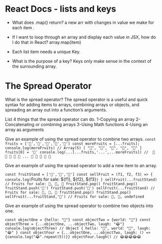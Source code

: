 # React Docs - lists and keys

* What does .map() return?
a new arr with changes in value we make for each item .

* If I want to loop through an array and display each value in JSX, how do I do that in React?
array.map(item)
* Each list item needs a unique Key.
* What is the purpose of a key?
Keys only make sense in the context of the surrounding array.


# The Spread Operator

What is the spread operator?
The spread operator is a useful and quick syntax for adding items to arrays, combining arrays or objects, and spreading an array out into a function’s arguments.

List 4 things that the spread operator can do.
1-Copying an array
2-Concatenating or combining arrays
3-Using Math functions
4-Using an array as arguments

Give an example of using the spread operator to combine two arrays.
`const fruits = ['🍏','🍊','🍌','🍉','🍍']
const moreFruits = [...fruits];
console.log(moreFruits) // Array(5) [ "🍏", "🍊", "🍌", "🍉", "🍍" ]
fruits[0] = '🍑'
console.log(...[...fruits,'...',...moreFruits]) //  🍑 🍊 🍌 🍉 🍍 ... 🍏 🍊 🍌 🍉 🍍`


Give an example of using the spread operator to add a new item to an array.

`const fruitStand = ['🍏','🍊','🍌']
const sellFruit = (f1, f2, f3) => { console.log(`Fruits for sale: ${f1}, ${f2}, ${f3}`) }
sellFruit(...fruitStand) // Fruits for sale: 🍏, 🍊, 🍌
fruitStand.pop()
fruitStand.pop()
fruitStand.push('🍉')
fruitStand.push('🍍')
sellFruit(...fruitStand) // Fruits for sale: 🍏, 🍉, 🍍
fruitStand.pop()
fruitStand.pop()
sellFruit(...fruitStand,'🍋') // Fruits for sale: 🍏, 🍋, undefined`

Give an example of using the spread operator to combine two objects into one.

`const objectOne = {hello: "🤪"}
const objectTwo = {world: "🐻"}
const objectThree = {...objectOne, ...objectTwo, laugh: "😂"}
console.log(objectThree) // Object { hello: "🤪", world: "🐻", laugh: "😂" }
const objectFour = {...objectOne, ...objectTwo, laugh: () => {console.log("😂".repeat(5))}}
objectFour.laugh() // 😂😂😂😂😂`